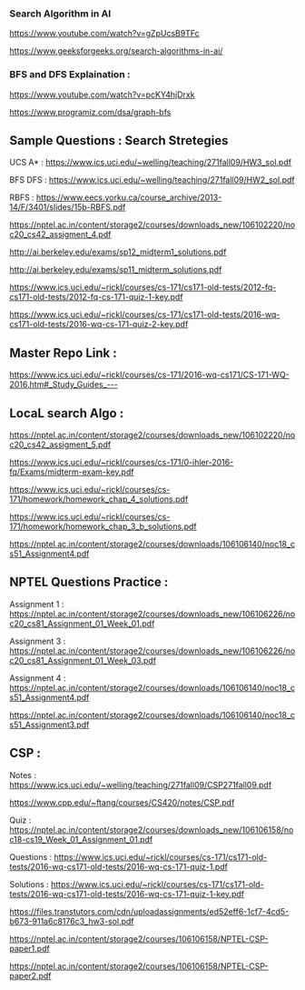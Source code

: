 
### Search Algorithm in AI

https://www.youtube.com/watch?v=gZpUcsB9TFc

https://www.geeksforgeeks.org/search-algorithms-in-ai/

### BFS and DFS Explaination :

https://www.youtube.com/watch?v=pcKY4hjDrxk

https://www.programiz.com/dsa/graph-bfs

## Sample Questions : Search Stretegies

UCS A* : https://www.ics.uci.edu/~welling/teaching/271fall09/HW3_sol.pdf

BFS DFS : https://www.ics.uci.edu/~welling/teaching/271fall09/HW2_sol.pdf

RBFS : https://www.eecs.yorku.ca/course_archive/2013-14/F/3401/slides/15b-RBFS.pdf

https://nptel.ac.in/content/storage2/courses/downloads_new/106102220/noc20_cs42_assigment_4.pdf

http://ai.berkeley.edu/exams/sp12_midterm1_solutions.pdf

http://ai.berkeley.edu/exams/sp11_midterm_solutions.pdf

https://www.ics.uci.edu/~rickl/courses/cs-171/cs171-old-tests/2012-fq-cs171-old-tests/2012-fq-cs-171-quiz-1-key.pdf

https://www.ics.uci.edu/~rickl/courses/cs-171/cs171-old-tests/2016-wq-cs171-old-tests/2016-wq-cs-171-quiz-2-key.pdf

## Master Repo Link : 

https://www.ics.uci.edu/~rickl/courses/cs-171/2016-wq-cs171/CS-171-WQ-2016.htm#_Study_Guides_---

## LocaL search Algo :

https://nptel.ac.in/content/storage2/courses/downloads_new/106102220/noc20_cs42_assigment_5.pdf


https://www.ics.uci.edu/~rickl/courses/cs-171/0-ihler-2016-fq/Exams/midterm-exam-key.pdf

https://www.ics.uci.edu/~rickl/courses/cs-171/homework/homework_chap_4_solutions.pdf

https://www.ics.uci.edu/~rickl/courses/cs-171/homework/homework_chap_3_b_solutions.pdf

https://nptel.ac.in/content/storage2/courses/downloads/106106140/noc18_cs51_Assignment4.pdf

## NPTEL Questions Practice :

Assignment 1 : https://nptel.ac.in/content/storage2/courses/downloads_new/106106226/noc20_cs81_Assignment_01_Week_01.pdf

Assignment 3 : https://nptel.ac.in/content/storage2/courses/downloads_new/106106226/noc20_cs81_Assignment_01_Week_03.pdf

Assignment 4 : https://nptel.ac.in/content/storage2/courses/downloads/106106140/noc18_cs51_Assignment4.pdf

https://nptel.ac.in/content/storage2/courses/downloads/106106140/noc18_cs51_Assignment3.pdf

## CSP :

Notes : https://www.ics.uci.edu/~welling/teaching/271fall09/CSP271fall09.pdf

https://www.cpp.edu/~ftang/courses/CS420/notes/CSP.pdf

Quiz : https://nptel.ac.in/content/storage2/courses/downloads_new/106106158/noc18-cs19_Week_01_Assignment_01.pdf

Questions : https://www.ics.uci.edu/~rickl/courses/cs-171/cs171-old-tests/2016-wq-cs171-old-tests/2016-wq-cs-171-quiz-1.pdf

Solutions : https://www.ics.uci.edu/~rickl/courses/cs-171/cs171-old-tests/2016-wq-cs171-old-tests/2016-wq-cs-171-quiz-1-key.pdf

https://files.transtutors.com/cdn/uploadassignments/ed52eff6-1cf7-4cd5-b673-911a6c8176c3_hw3-sol.pdf

https://nptel.ac.in/content/storage2/courses/106106158/NPTEL-CSP-paper1.pdf

https://nptel.ac.in/content/storage2/courses/106106158/NPTEL-CSP-paper2.pdf




